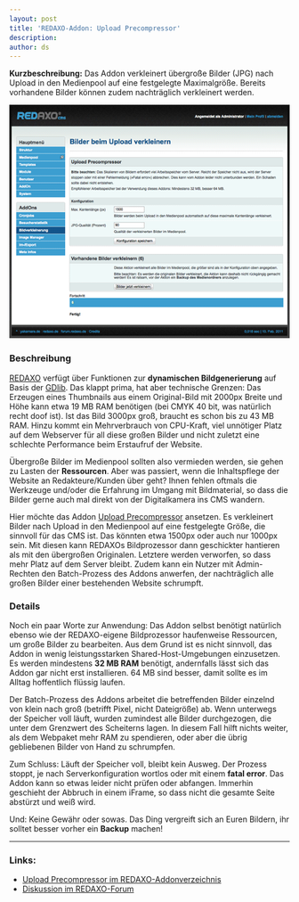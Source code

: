 ```yaml
---
layout: post
title: 'REDAXO-Addon: Upload Precompressor'
description:
author: ds
---
```



**Kurzbeschreibung:** Das Addon verkleinert übergroße Bilder (JPG) nach Upload in den Medienpool auf eine festgelegte Maximalgröße. Bereits vorhandene Bilder können zudem nachträglich verkleinert werden.

![Upload Precompressor](/content/images/2015/02/upload_precompressor_01.png)

### Beschreibung

[REDAXO](http://www.redaxo.org) verfügt über Funktionen zur **dynamischen Bildgenerierung** auf Basis der [GDlib](http://de.wikipedia.org/wiki/GD_Library). Das klappt prima, hat aber technische Grenzen: Das Erzeugen eines Thumbnails aus einem Original-Bild mit 2000px Breite und Höhe kann etwa 19 MB RAM benötigen (bei CMYK 40 bit, was natürlich recht doof ist). Ist das Bild 3000px groß, braucht es schon bis zu 43 MB RAM. Hinzu kommt ein Mehrverbrauch von CPU-Kraft, viel unnötiger Platz auf dem Webserver für all diese großen Bilder und nicht zuletzt eine schlechte Performance beim Erstaufruf der Website.

Übergroße Bilder im Medienpool sollten also vermieden werden, sie gehen zu Lasten der **Ressourcen**. Aber was passiert, wenn die Inhaltspflege der Website an Redakteure/Kunden über geht? Ihnen fehlen oftmals die Werkzeuge und/oder die Erfahrung im Umgang mit Bildmaterial, so dass die Bilder gerne auch mal direkt von der Digitalkamera ins CMS wandern.

Hier möchte das Addon [Upload Precompressor](http://www.redaxo.org/de/download/addons/?addon_id=839) ansetzen. Es verkleinert Bilder nach Upload in den Medienpool auf eine festgelegte Größe, die sinnvoll für das CMS ist. Das könnten etwa 1500px oder auch nur 1000px sein. Mit diesen kann REDAXOs Bildprozessor dann geschickter hantieren als mit den übergroßen Originalen. Letztere werden verworfen, so dass mehr Platz auf dem Server bleibt. Zudem kann ein Nutzer mit Admin-Rechten den Batch-Prozess des Addons anwerfen, der nachträglich alle großen Bilder einer bestehenden Website schrumpft.

### Details

Noch ein paar Worte zur Anwendung: Das Addon selbst benötigt natürlich ebenso wie der REDAXO-eigene Bildprozessor haufenweise Ressourcen, um große Bilder zu bearbeiten. Aus dem Grund ist es nicht sinnvoll, das Addon in wenig leistungsstarken Shared-Host-Umgebungen einzusetzen. Es werden mindestens **32 MB RAM** benötigt, andernfalls lässt sich das Addon gar nicht erst installieren. 64 MB sind besser, damit sollte es im Alltag hoffentlich flüssig laufen.

Der Batch-Prozess des Addons arbeitet die betreffenden Bilder einzelnd von klein nach groß (betrifft Pixel, nicht Dateigröße) ab. Wenn unterwegs der Speicher voll läuft, wurden zumindest alle Bilder durchgezogen, die unter dem Grenzwert des Scheiterns lagen. In diesem Fall hilft nichts weiter, als dem Webpaket mehr RAM zu spendieren, oder aber die übrig gebliebenen Bilder von Hand zu schrumpfen.

Zum Schluss: Läuft der Speicher voll, bleibt kein Ausweg. Der Prozess stoppt, je nach Serverkonfiguration wortlos oder mit einem **fatal error**. Das Addon kann so etwas leider nicht prüfen oder abfangen. Immerhin geschieht der Abbruch in einem iFrame, so dass nicht die gesamte Seite abstürzt und weiß wird.

Und: Keine Gewähr oder sowas. Das Ding vergreift sich an Euren Bildern, ihr solltet besser vorher ein **Backup** machen!

---

### Links:

- [Upload Precompressor im REDAXO-Addonverzeichnis](http://www.redaxo.org/de/download/addons/?addon_id=839)
- [Diskussion im REDAXO-Forum](http://www.redaxo.org/de/forum/addons-f30/upload-precompressor-t16257.html)
